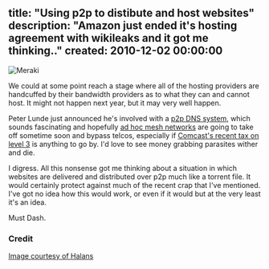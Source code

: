 title: "Using p2p to distibute and host websites"
description: "Amazon just ended it's hosting agreement with wikileaks and it got me thinking.."
created: 2010-12-02 00:00:00
---

![Meraki ](/media/2010/12/02/blogimage/Meraki_.850x600.jpg)

We could at some point reach a stage where all of the hosting providers are handcuffed by their bandwidth providers as to what they can and cannot host. It might not happen next year, but it may very well happen.   

Peter Lunde just announced he's involved with a [p2p DNS system](http://arstechnica.com/tech-policy/news/2010/11/fed-up-with-icann-pirate-bay-cofounder-floats-p2p-dns-system.ars), which sounds fascinating and hopefully [ad hoc mesh networks](http://portal.acm.org/citation.cfm?id=1362794) are going to take off sometime soon and bypass telcos, especially if [Comcast's recent tax on level 3](http://techcrunch.com/2010/11/30/what-the-comcastlevel-3-fracas-is-really-about-money/) is anything to go by. I'd love to see money grabbing parasites wither and die.

I digress. All this nonsense got me thinking about a situation in which websites are delivered and distributed over p2p much like a torrent file. It would certainly protect against much of the recent crap that I've mentioned. I've got no idea how this would work, or even if it would but at the very least it's an idea.

Must Dash.


### Credit

[Image courtesy of Halans](http://www.flickr.com/photos/halans/1839970803/)
